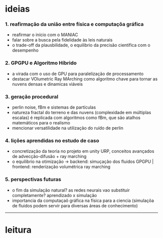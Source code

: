 # ideias

### 1. reafirmação da união entre física e computaçõa gráfica
- reafirmar o início com o MANIAC
- falar sobre a busca pela fidelidade às leis naturais
- o trade-off da plausbilidade, o equilibrio da precisão científica com o desempenho

### 2. GPGPU e Algoritmo Híbrido
- a virada com o uso de GPU para paralelização de processamento
- destacar VOlumetric Ray MArching como algoritmo chave para tornar as nuvens densas e dinamicas viáveis

### 3. geração procedural
- perlin noise, fBm e sistemas de partículas
- natureza fractal do terreno e das nuvens (complexidade em múltiplas escalas) é replicada com algoritmos como fBm, que são atalhos matemáticos para o realismo
- mencionar versatilidade na utilização do ruído de perlin

### 4. lições aprendidas no estudo de caso
- concretização da teoria no projeto em unity URP, conceitos avançados de advecção-difusão + ray marching
- o equilibrio na otimização -> backend: simuçação dos fluidos GPGPU | frontend: renderização volumétrica ray marching

### 5. perspectivas futuras 
- o fim da simulação natural? as redes neurais vao substituir completamente? aprendizado x simulação
- importancia da computaçaõ gráfica na física para a ciencia (simulaçõa de fluidos podem servir para diversas áreas de conhecimento)

---
# leitura

### 



